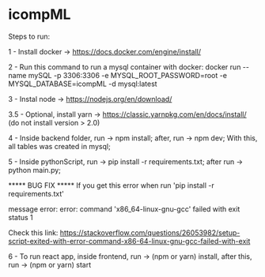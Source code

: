 # icompML

Steps to run:

1 - Install docker -> https://docs.docker.com/engine/install/

2 - Run this command to run a mysql container with docker: docker run --name mySQL -p 3306:3306 -e MYSQL_ROOT_PASSWORD=root -e MYSQL_DATABASE=icompML -d mysql:latest

3 - Instal node -> https://nodejs.org/en/download/

3.5 - Optional, install yarn -> https://classic.yarnpkg.com/en/docs/install/ (do not install version > 2.0)

4 - Inside backend folder, run -> npm install; after, run -> npm dev; With this, all tables was created in mysql;


5 - Inside pythonScript, run -> pip install -r requirements.txt;  after run -> python main.py;

***** BUG FIX *****
If you get this error when run 'pip install -r requirements.txt'

message error: error: command 'x86_64-linux-gnu-gcc' failed with exit status 1

Check this link: https://stackoverflow.com/questions/26053982/setup-script-exited-with-error-command-x86-64-linux-gnu-gcc-failed-with-exit

6 - To run react app, inside frontend, run -> (npm or yarn) install, after this, run -> (npm or yarn) start
